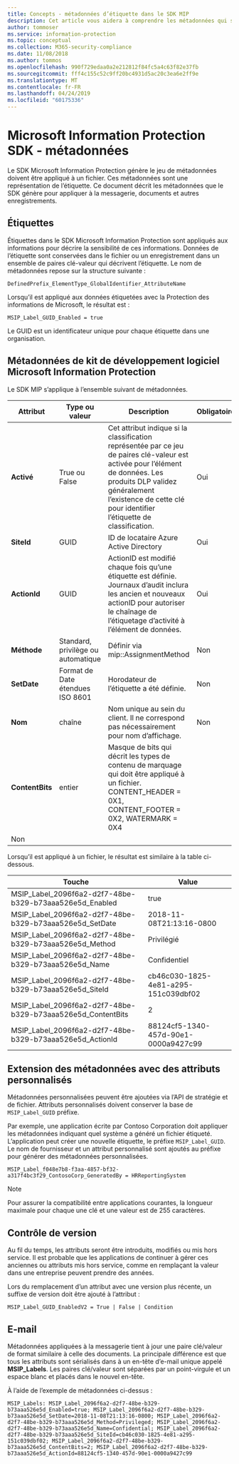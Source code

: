 ```yaml
---
title: Concepts - métadonnées d’étiquette dans le SDK MIP
description: Cet article vous aidera à comprendre les métadonnées qui sont générée par le SDK Microsoft Information Protection.
author: tommoser
ms.service: information-protection
ms.topic: conceptual
ms.collection: M365-security-compliance
ms.date: 11/08/2018
ms.author: tommos
ms.openlocfilehash: 990f729edaa0a2e212812f84fc5a4c63f82e37fb
ms.sourcegitcommit: fff4c155c52c9ff20bc4931d5ac20c3ea6e2ff9e
ms.translationtype: MT
ms.contentlocale: fr-FR
ms.lasthandoff: 04/24/2019
ms.locfileid: "60175336"
---
```

# <a name="microsoft-information-protection-sdk---metadata"></a>Microsoft Information Protection SDK - métadonnées

Le SDK Microsoft Information Protection génère le jeu de métadonnées doivent être appliqué à un fichier. Ces métadonnées sont une représentation de l’étiquette. Ce document décrit les métadonnées que le SDK génère pour appliquer à la messagerie, documents et autres enregistrements.

## <a name="labels"></a>Étiquettes

Étiquettes dans le SDK Microsoft Information Protection sont appliqués aux informations pour décrire la sensibilité de ces informations. Données de l’étiquette sont conservées dans le fichier ou un enregistrement dans un ensemble de paires clé-valeur qui décrivent l’étiquette. Le nom de métadonnées repose sur la structure suivante :

`DefinedPrefix_ElementType_GlobalIdentifier_AttributeName`

Lorsqu’il est appliqué aux données étiquetées avec la Protection des informations de Microsoft, le résultat est :

`MSIP_Label_GUID_Enabled = true`

Le GUID est un identificateur unique pour chaque étiquette dans une organisation.

## <a name="microsoft-information-protection-sdk-metadata"></a>Métadonnées de kit de développement logiciel Microsoft Information Protection

Le SDK MIP s’applique à l’ensemble suivant de métadonnées.

| Attribut | Type ou valeur                 | Description                                                                                                                                                                                                                                        | Obligatoire |
|-----------|-------------------------------|----------------------------------------------------------------------------------------------------------------------------------------------------------------------------------------------------------------------------------------------------|-----------|
| **Activé**   | True ou False                 | Cet attribut indique si la classification représentée par ce jeu de paires clé-valeur est activée pour l’élément de données. Les produits DLP validez généralement l’existence de cette clé pour identifier l’étiquette de classification. | Oui       |
| **SiteId**    | GUID                          | ID de locataire Azure Active Directory                                                                                                                                                                                                                   | Oui       |
| **ActionId**  | GUID                          | ActionID est modifié chaque fois qu’une étiquette est définie. Journaux d’audit inclura les ancien et nouveaux actionID pour autoriser le chaînage de l’étiquetage d’activité à l’élément de données.                                                                                 | Oui       |
| **Méthode**    | Standard, privilège ou automatique        | Définir via mip::AssignmentMethod                                                                                                                                                                                                                 | Non        |
| **SetDate**   | Format de Date étendues ISO 8601 | Horodateur de l’étiquette a été définie.                                                                                                                                                                                                              | Non        |
| **Nom**      | chaîne                        | Nom unique au sein du client. Il ne correspond pas nécessairement pour nom d’affichage.                                                                                                                                                              | Non      |
| **ContentBits** | entier | Masque de bits qui décrit les types de contenu de marquage qui doit être appliqué à un fichier. CONTENT_HEADER = 0X1, CONTENT_FOOTER = 0X2, WATERMARK = 0X4
 | Non |

Lorsqu’il est appliqué à un fichier, le résultat est similaire à la table ci-dessous.

| Touche                                                         | Value                                |
|-------------------------------------------------------------|--------------------------------------|
| MSIP_Label_2096f6a2-d2f7-48be-b329-b73aaa526e5d_Enabled     | true                                 |
| MSIP_Label_2096f6a2-d2f7-48be-b329-b73aaa526e5d_SetDate     | 2018-11-08T21:13:16-0800             |
| MSIP_Label_2096f6a2-d2f7-48be-b329-b73aaa526e5d_Method      | Privilégié                           |
| MSIP_Label_2096f6a2-d2f7-48be-b329-b73aaa526e5d_Name        | Confidentiel                         |
| MSIP_Label_2096f6a2-d2f7-48be-b329-b73aaa526e5d_SiteId      | cb46c030-1825-4e81-a295-151c039dbf02 |
| MSIP_Label_2096f6a2-d2f7-48be-b329-b73aaa526e5d_ContentBits | 2                                    |
| MSIP_Label_2096f6a2-d2f7-48be-b329-b73aaa526e5d_ActionId    | 88124cf5-1340-457d-90e1-0000a9427c99 |

## <a name="extending-metadata-with-custom-attributes"></a>Extension des métadonnées avec des attributs personnalisés

Métadonnées personnalisées peuvent être ajoutées via l’API de stratégie et de fichier. Attributs personnalisés doivent conserver la base de `MSIP_Label_GUID` préfixe. 

Par exemple, une application écrite par Contoso Corporation doit appliquer les métadonnées indiquant quel système a généré un fichier étiqueté. L’application peut créer une nouvelle étiquette, le préfixe `MSIP_Label_GUID`. Le nom de fournisseur et un attribut personnalisé sont ajoutés au préfixe pour générer des métadonnées personnalisées.

```
MSIP_Label_f048e7b8-f3aa-4857-bf32-a317f4bc3f29_ContosoCorp_GeneratedBy = HRReportingSystem
```

> [!Note]
> Pour assurer la compatibilité entre applications courantes, la longueur maximale pour chaque une clé et une valeur est de 255 caractères.

## <a name="versioning"></a>Contrôle de version

Au fil du temps, les attributs seront être introduits, modifiés ou mis hors service. Il est probable que les applications de continuer à gérer ces anciennes ou attributs mis hors service, comme en remplaçant la valeur dans une entreprise peuvent prendre des années.

Lors du remplacement d’un attribut avec une version plus récente, un suffixe de version doit être ajouté à l’attribut :

`MSIP_Label_GUID_EnabledV2 = True | False | Condition`

## <a name="email"></a>E-mail

Métadonnées appliquées à la messagerie tient à jour une paire clé/valeur de format similaire à celle des documents. La principale différence est que tous les attributs sont sérialisés dans à un en-tête d’e-mail unique appelé **MSIP_Labels**. Les paires clé/valeur sont séparées par un point-virgule et un espace blanc et placés dans le nouvel en-tête.

À l’aide de l’exemple de métadonnées ci-dessus :

```
MSIP_Labels: MSIP_Label_2096f6a2-d2f7-48be-b329-b73aaa526e5d_Enabled=true; MSIP_Label_2096f6a2-d2f7-48be-b329-b73aaa526e5d_SetDate=2018-11-08T21:13:16-0800; MSIP_Label_2096f6a2-d2f7-48be-b329-b73aaa526e5d_Method=Privileged; MSIP_Label_2096f6a2-d2f7-48be-b329-b73aaa526e5d_Name=Confidential; MSIP_Label_2096f6a2-d2f7-48be-b329-b73aaa526e5d_SiteId=cb46c030-1825-4e81-a295-151c039dbf02; MSIP_Label_2096f6a2-d2f7-48be-b329-b73aaa526e5d_ContentBits=2; MSIP_Label_2096f6a2-d2f7-48be-b329-b73aaa526e5d_ActionId=88124cf5-1340-457d-90e1-0000a9427c99
```
